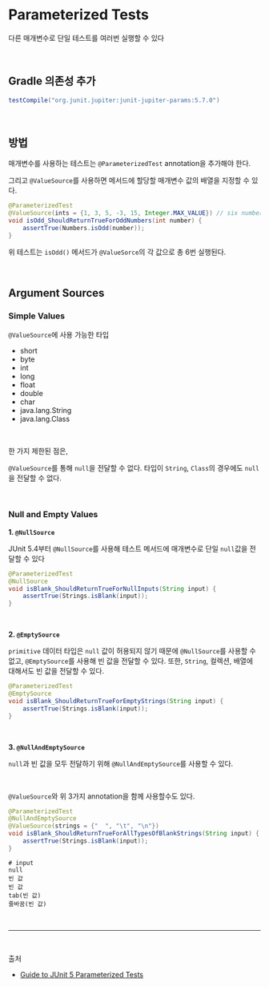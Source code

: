 # Parameterized Tests
다른 매개변수로 단일 테스트를 여러번 실행할 수 있다

<br/>

## Gradle 의존성 추가
```java
testCompile("org.junit.jupiter:junit-jupiter-params:5.7.0")
```

<br/>

## 방법

매개변수를 사용하는 테스트는 `@ParameterizedTest` annotation을 추가해야 한다.

그리고 `@ValueSource`를 사용하면 메서드에 할당할 매개변수 값의 배열을 지정할 수 있다.

```java
@ParameterizedTest
@ValueSource(ints = {1, 3, 5, -3, 15, Integer.MAX_VALUE}) // six numbers
void isOdd_ShouldReturnTrueForOddNumbers(int number) {
    assertTrue(Numbers.isOdd(number));
}
```

위 테스트는 `isOdd()` 메서드가 `@ValueSorce`의 각 값으로 총 6번 실행된다.

<br/>

## Argument Sources

### Simple Values

`@ValueSource`에 사용 가능한 타입
- short
- byte
- int
- long
- float
- double
- char
- java.lang.String
- java.lang.Class

<br/>

한 가지 제한된 점은,

`@ValueSource`를 통해 `null`을 전달할 수 없다. 타입이 `String`, `Class`의 경우에도 `null`을 전달할 수 없다.

<br/>

### Null and Empty Values

**1. `@NullSource`**

JUnit 5.4부터 `@NullSource`를 사용해 테스트 메서드에 매개변수로 단일 `null`값을 전달할 수 있다

```java
@ParameterizedTest
@NullSource
void isBlank_ShouldReturnTrueForNullInputs(String input) {
    assertTrue(Strings.isBlank(input));
}
```

<br/>

**2. `@EmptySource`**

`primitive` 데이터 타입은 `null` 값이 허용되지 않기 때문에 `@NullSource`를 사용할 수 없고, `@EmptySource`를 사용해 빈 값을 전달할 수 있다. 또한, `String`, 컬렉션, 배열에 대해서도 빈 값을 전달할 수 있다.

```java
@ParameterizedTest
@EmptySource
void isBlank_ShouldReturnTrueForEmptyStrings(String input) {
    assertTrue(Strings.isBlank(input));
}
```

<br/>

**3. `@NullAndEmptySource`**

`null`과 빈 값을 모두 전달하기 위해 `@NullAndEmptySource`를 사용할 수 있다.

<br/>

`@ValueSource`와 위 3가지 annotation을 함께 사용할수도 있다.

```java
@ParameterizedTest
@NullAndEmptySource
@ValueSource(strings = {"  ", "\t", "\n"})
void isBlank_ShouldReturnTrueForAllTypesOfBlankStrings(String input) {
    assertTrue(Strings.isBlank(input));
}
```
```text
# input
null
빈 값
빈 값 
tab(빈 값)
줄바꿈(빈 값)
```

<br/>

---

<br/>

출처

- [Guide to JUnit 5 Parameterized Tests](https://www.baeldung.com/parameterized-tests-junit-5)